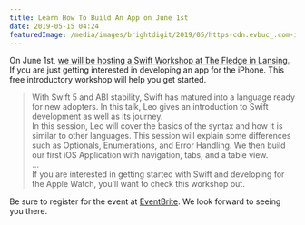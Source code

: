 ```yaml
---
title: Learn How To Build An App on June 1st
date: 2019-05-15 04:24
featuredImage: /media/images/brightdigit/2019/05/https-cdn.evbuc_.com-images-61653137-35408818760-1-original.20190503-160209.jpeg
---
```

On June 1st, [we will be hosting a Swift Workshop at The Fledge in
Lansing.](https://www.eventbrite.com/e/swift-workshop-developing-your-first-iphone-app-and-more-tickets-61102713862?utm-medium=discovery&utm-campaign=social&utm-content=attendeeshare&aff=escb&utm-source=brightdgit&utm-term=listing)
If you are just getting interested in developing an app for the iPhone.
This free introductory workshop will help you get started.

> With Swift 5 and ABI stability, Swift has matured into a language
> ready for new adopters. In this talk, Leo gives an introduction to
> Swift development as well as its journey.  
> In this session, Leo will cover the basics of the syntax and how it is
> similar to other languages. This session will explain some differences
> such as Optionals, Enumerations, and Error Handling. We then build our
> first iOS Application with navigation, tabs, and a table view.  
> ...  
> If you are interested in getting started with Swift and developing for
> the Apple Watch, you’ll want to check this workshop out.

Be sure to register for the event at
[EventBrite](https://www.eventbrite.com/e/swift-workshop-developing-your-first-iphone-app-and-more-tickets-61102713862?utm-medium=discovery&utm-campaign=social&utm-content=attendeeshare&aff=escb&utm-source=cp&utm-term=listing).
We look forward to seeing you there.